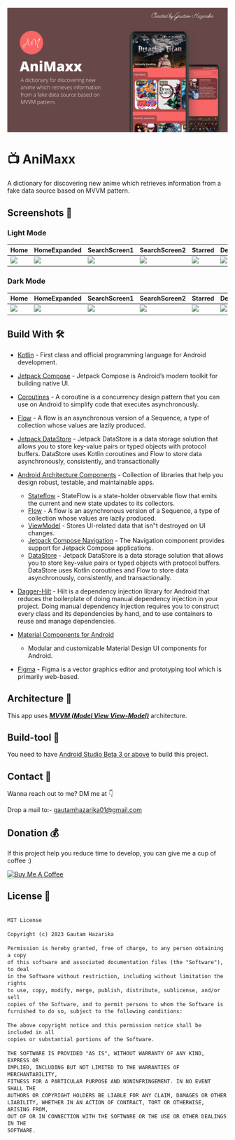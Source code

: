 ![GitHub Cards Preview](https://github.com/gautam84/AniMaxx/blob/master/art/AniMaxx.png?raw=true)

# 📺 AniMaxx
A dictionary for discovering new anime which retrieves information from a fake data source based on MVVM pattern.

## Screenshots 📱 

### Light Mode
Home | HomeExpanded | SearchScreen1 | SearchScreen2 | Starred | DetailScreen | About
--- | --- | --- | --- |--- |--- |--- 
![](https://github.com/gautam84/Foodike/blob/master/screenshots/lightMode/HomeLight.jpeg) | ![](https://github.com/gautam84/Foodike/blob/master/screenshots/lightMode/HomeExpandedLight.jpeg) | ![](https://github.com/gautam84/Foodike/blob/master/screenshots/lightMode/SearchScreen1Light.jpeg) | ![](https://github.com/gautam84/Foodike/blob/master/screenshots/lightMode/SearchScreen2Light.jpeg) | ![](https://github.com/gautam84/Foodike/blob/master/screenshots/lightMode/StarredScreenLight.jpeg) | ![](https://github.com/gautam84/Foodike/blob/master/screenshots/lightMode/DetailScreenLight.jpeg) | ![](https://github.com/gautam84/Foodike/blob/master/screenshots/lightMode/AboutLight.jpeg) 

### Dark Mode
Home | HomeExpanded | SearchScreen1 | SearchScreen2 | Starred | DetailScreen | About
--- | --- | --- | --- |--- |--- |--- 
![](https://github.com/gautam84/Foodike/blob/master/screenshots/darkMode/HomeDark.jpeg) | ![](https://github.com/gautam84/Foodike/blob/master/screenshots/darkMode/HomeExpandedDark.jpeg) | ![](https://github.com/gautam84/Foodike/blob/master/screenshots/darkMode/SearchScreen1Dark.jpeg) | ![](https://github.com/gautam84/Foodike/blob/master/screenshots/darkMode/SearchScreen2Dark.jpeg) | ![](https://github.com/gautam84/Foodike/blob/master/screenshots/darkMode/StarredScreenDark.jpeg) | ![](https://github.com/gautam84/Foodike/blob/master/screenshots/darkMode/DetailScreenDark.jpeg) | ![](https://github.com/gautam84/Foodike/blob/master/screenshots/darkMode/AboutDark.jpeg) 


## Build With 🛠

- [Kotlin](https://kotlinlang.org/) - First class and official programming language for Android
  development.
- [Jetpack Compose](https://developer.android.com/jetpack/compose) - Jetpack Compose is Android’s
  modern toolkit for building native UI.
- [Coroutines](https://kotlinlang.org/docs/reference/coroutines-overview.html) - A coroutine is a
  concurrency design pattern that you can use on Android to simplify code that executes
  asynchronously.
- [Flow](https://kotlinlang.org/docs/reference/coroutines/flow.html) - A flow is an asynchronous
  version of a Sequence, a type of collection whose values are lazily produced.
- [Jetpack DataStore](https://developer.android.com/topic/libraries/architecture/datastore) -
  Jetpack DataStore is a data storage solution that allows you to store key-value pairs or typed
  objects with protocol buffers. DataStore uses Kotlin coroutines and Flow to store data
  asynchronously, consistently, and transactionally
- [Android Architecture Components](https://developer.android.com/topic/libraries/architecture) -
  Collection of libraries that help you design robust, testable, and maintainable apps.
  - [Stateflow](https://developer.android.com/kotlin/flow/stateflow-and-sharedflow) - StateFlow is a
    state-holder observable flow that emits the current and new state updates to its collectors.
  - [Flow](https://kotlinlang.org/docs/reference/coroutines/flow.html) - A flow is an asynchronous
    version of a Sequence, a type of collection whose values are lazily produced.
  - [ViewModel](https://developer.android.com/topic/libraries/architecture/viewmodel) - Stores
    UI-related data that isn"t destroyed on UI changes.
  - [Jetpack Compose Navigation](https://developer.android.com/jetpack/compose/navigation) - The
    Navigation component provides support for Jetpack Compose applications.
  - [DataStore](https://developer.android.com/topic/libraries/architecture/datastore) - Jetpack
    DataStore is a data storage solution that allows you to store key-value pairs or typed objects
    with protocol buffers. DataStore uses Kotlin coroutines and Flow to store data asynchronously,
    consistently, and transactionally.
- [Dagger-Hilt](https://developer.android.com/training/dependency-injection/hilt-android) - Hilt is a dependency injection library for Android that reduces the     boilerplate of doing manual dependency injection in your project. Doing manual dependency injection requires you to construct every class and its                 dependencies by hand, and to use containers to reuse and manage dependencies.

- [Material Components for Android](https://github.com/material-components/material-components-android)
  - Modular and customizable Material Design UI components for Android.
- [Figma](https://figma.com/) - Figma is a vector graphics editor and prototyping tool which is
  primarily web-based.

## Architecture 🗼

This app uses [***MVVM (Model View
View-Model)***](https://developer.android.com/jetpack/docs/guide#recommended-app-arch) architecture.

## Build-tool 🧰
You need to have [Android Studio Beta 3 or above](https://developer.android.com/studio/preview) to build this project.

## Contact 📩

Wanna reach out to me? DM me at 👇

Drop a mail to:- gautamhazarika01@gmail.com

## Donation 💰

If this project help you reduce time to develop, you can give me a cup of coffee :)

<a href="https://www.buymeacoffee.com/gautam.hz" target="_blank"><img src="https://www.buymeacoffee.com/assets/img/custom_images/yellow_img.png" alt="Buy Me A Coffee" style="height: 41px !important;width: 174px !important;box-shadow: 0px 3px 2px 0px rgba(190, 190, 190, 0.5) !important;-webkit-box-shadow: 0px 3px 2px 0px rgba(190, 190, 190, 0.5) !important;" ></a>


## License 🔖

```

MIT License

Copyright (c) 2023 Gautam Hazarika

Permission is hereby granted, free of charge, to any person obtaining a copy
of this software and associated documentation files (the "Software"), to deal
in the Software without restriction, including without limitation the rights
to use, copy, modify, merge, publish, distribute, sublicense, and/or sell
copies of the Software, and to permit persons to whom the Software is
furnished to do so, subject to the following conditions:

The above copyright notice and this permission notice shall be included in all
copies or substantial portions of the Software.

THE SOFTWARE IS PROVIDED "AS IS", WITHOUT WARRANTY OF ANY KIND, EXPRESS OR
IMPLIED, INCLUDING BUT NOT LIMITED TO THE WARRANTIES OF MERCHANTABILITY,
FITNESS FOR A PARTICULAR PURPOSE AND NONINFRINGEMENT. IN NO EVENT SHALL THE
AUTHORS OR COPYRIGHT HOLDERS BE LIABLE FOR ANY CLAIM, DAMAGES OR OTHER
LIABILITY, WHETHER IN AN ACTION OF CONTRACT, TORT OR OTHERWISE, ARISING FROM,
OUT OF OR IN CONNECTION WITH THE SOFTWARE OR THE USE OR OTHER DEALINGS IN THE
SOFTWARE.



```

